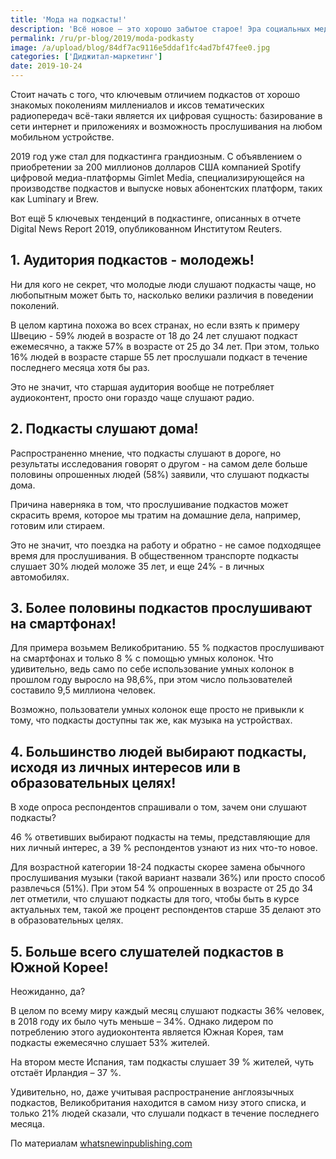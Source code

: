 ```yaml
---
title: 'Мода на подкасты!'
description: 'Всё новое – это хорошо забытое старое! Эра социальных медиа с завидным упорством хоронит классические СМИ и, казалось бы, где-то в далеком прошлом звучат аудиопрограммы, посвященные интересным темам.  И они нам что-то напоминают! Рассказываем всё, что нужно знать о подкастах в 2019 году.'
permalink: /ru/pr-blog/2019/moda-podkasty
image: /a/upload/blog/84df7ac9116e5ddaf1fc4ad7bf47fee0.jpg
categories: ['Диджитал-маркетинг']
date: 2019-10-24
---
```


Стоит начать с того, что ключевым отличием подкастов от хорошо знакомых поколениям миллениалов и иксов тематических радиопередач всё-таки является их цифровая сущность: базирование в сети интернет и приложениях и возможность прослушивания на любом мобильном устройстве.

2019 год уже стал для подкастинга грандиозным. С объявлением о приобретении за 200 миллионов долларов США компанией Spotify цифровой медиа-платформы Gimlet Media, специализирующейся на производстве подкастов и выпуске новых абонентских платформ, таких как Luminary и Brew.

Вот ещё 5 ключевых тенденций в подкастинге, описанных в отчете Digital News Report 2019, опубликованном Институтом Reuters.

## 1. Аудитория подкастов - молодежь!

Ни для кого не секрет, что молодые люди слушают подкасты чаще, но любопытным может быть то, насколько велики различия в поведении поколений.

В целом картина похожа во всех странах, но если взять к примеру Швецию -  59% людей в возрасте от 18 до 24 лет слушают подкаст ежемесячно, а также 57% в возрасте от 25 до 34 лет. При этом, только 16% людей в возрасте старше 55 лет прослушали подкаст в течение последнего месяца хотя бы раз.

Это не значит, что старшая аудитория вообще не потребляет аудиоконтент, просто они гораздо чаще слушают радио.

## 2.  Подкасты слушают дома!

Распространенно мнение, что подкасты слушают в дороге, но результаты исследования говорят о другом -  на самом деле больше половины опрошенных людей (58%) заявили, что слушают подкасты дома.

Причина наверняка в том, что прослушивание подкастов может скрасить время, которое мы тратим на домашние дела, например, готовим или стираем.

Это не значит, что поездка на работу и обратно - не самое подходящее время для прослушивания. В общественном транспорте подкасты слушает 30% людей моложе 35 лет, и еще 24% - в личных автомобилях.

## 3. Более половины подкастов прослушивают на смартфонах!

Для примера возьмем Великобританию. 55 % подкастов прослушивают на смартфонах и только 8 % с помощью умных колонок.  Что удивительно, ведь само по себе использование умных колонок в прошлом году выросло на 98,6%, при этом число пользователей составило 9,5 миллиона человек.

Возможно, пользователи умных колонок еще просто не привыкли к тому, что подкасты доступны так же, как музыка на устройствах.

## 4. Большинство людей выбирают подкасты, исходя из личных интересов или в образовательных целях!

В ходе опроса респондентов спрашивали о том, зачем они слушают подкасты?

46 % ответивших выбирают подкасты на темы, представляющие для них личный интерес, а 39 % респондентов узнают из них что-то новое.

Для возрастной категории 18-24 подкасты скорее замена обычного прослушивания музыки (такой вариант назвали 36%) или просто способ развлечься (51%). При этом 54 % опрошенных в возрасте от 25 до 34 лет отметили, что слушают подкасты для того, чтобы быть в курсе актуальных тем, такой же процент респондентов старше 35 делают это в образовательных целях.

## 5. Больше всего слушателей подкастов в Южной Корее!

Неожиданно, да?

В целом по всему миру каждый месяц слушают подкасты 36% человек, в 2018 году их было чуть меньше – 34%. Однако лидером по потреблению этого аудиоконтента является Южная Корея, там подкасты ежемесячно слушает 53% жителей.

На втором месте Испания, там подкасты слушает 39 % жителей, чуть отстаёт Ирландия – 37 %.

Удивительно, но, даже учитывая распространение англоязычных подкастов, Великобритания находится в самом низу этого списка, и только 21% людей сказали, что слушали подкаст в течение последнего месяца.

По материалам [whatsnewinpublishing.com](https://whatsnewinpublishing.com/5-key-podcasting-trends-from-the-digital-news-report-2019)

